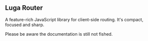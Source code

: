 <h2>Luga Router</h2>
<p>A feature-rich JavaScript library for client-side routing. It's compact, focused and sharp.</p>
<p>Please be aware the documentation is still not fished.</p>
